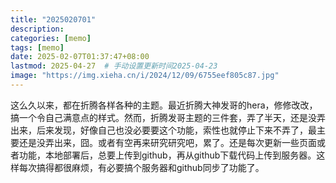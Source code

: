 ```yaml
---
title: "2025020701"
description: 
categories: [memo]
tags: [memo]
date: 2025-02-07T01:37:47+08:00
lastmod: 2025-04-27  # 手动设置更新时间2025-04-23
image: "https://img.xieha.cn/i/2024/12/09/6755eef805c87.jpg"
---
```

这么久以来，都在折腾各样各种的主题。最近折腾大神发哥的hera，修修改改，搞一个令自己满意点的样式。然而，折腾发哥主题的三件套，弄了半天，还是没弄出来，后来发现，好像自己也没必要要这个功能，索性也就停止下来不弄了，最主要还是没弄出来，囧。或者有空再来研究研究吧，累了。还是每次更新一些页面或者功能，本地部署后，总要上传到github，再从github下载代码上传到服务器。这样每次搞得都很麻烦，有必要搞个服务器和github同步了功能了。